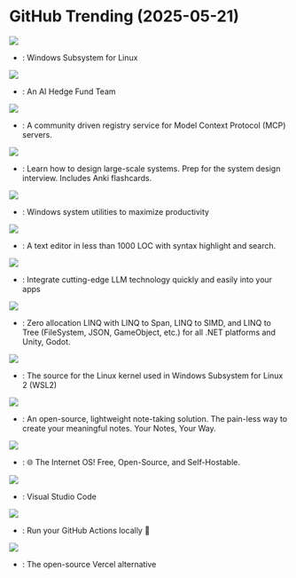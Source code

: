 # GitHub Trending (2025-05-21)

![](https://img.shields.io/badge/C%2B%2B-New%204-green?style=flat-square&logo=appveyor)
- [](https://github.comundefined): Windows Subsystem for Linux

![](https://img.shields.io/badge/Python-New%201-green?style=flat-square&logo=appveyor)
- [](https://github.comundefined): An AI Hedge Fund Team

![](https://img.shields.io/badge/Go-New%2039-green?style=flat-square&logo=appveyor)
- [](https://github.comundefined): A community driven registry service for Model Context Protocol (MCP) servers.

![](https://img.shields.io/badge/Python-New%20215-green?style=flat-square&logo=appveyor)
- [](https://github.comundefined): Learn how to design large-scale systems. Prep for the system design interview. Includes Anki flashcards.

![](https://img.shields.io/badge/C%23-New%20107-green?style=flat-square&logo=appveyor)
- [](https://github.comundefined): Windows system utilities to maximize productivity

![](https://img.shields.io/badge/C-New%2090-green?style=flat-square&logo=appveyor)
- [](https://github.comundefined): A text editor in less than 1000 LOC with syntax highlight and search.

![](https://img.shields.io/badge/C%23-New%2070-green?style=flat-square&logo=appveyor)
- [](https://github.comundefined): Integrate cutting-edge LLM technology quickly and easily into your apps

![](https://img.shields.io/badge/C%23-New%20199-green?style=flat-square&logo=appveyor)
- [](https://github.comundefined): Zero allocation LINQ with LINQ to Span, LINQ to SIMD, and LINQ to Tree (FileSystem, JSON, GameObject, etc.) for all .NET platforms and Unity, Godot.

![](https://img.shields.io/badge/C-New%20302-green?style=flat-square&logo=appveyor)
- [](https://github.comundefined): The source for the Linux kernel used in Windows Subsystem for Linux 2 (WSL2)

![](https://img.shields.io/badge/Go-New%20504-green?style=flat-square&logo=appveyor)
- [](https://github.comundefined): An open-source, lightweight note-taking solution. The pain-less way to create your meaningful notes. Your Notes, Your Way.

![](https://img.shields.io/badge/JavaScript-New%20479-green?style=flat-square&logo=appveyor)
- [](https://github.comundefined): 🌐 The Internet OS! Free, Open-Source, and Self-Hostable.

![](https://img.shields.io/badge/TypeScript-New%20251-green?style=flat-square&logo=appveyor)
- [](https://github.comundefined): Visual Studio Code

![](https://img.shields.io/badge/Go-New%20275-green?style=flat-square&logo=appveyor)
- [](https://github.comundefined): Run your GitHub Actions locally 🚀

![](https://img.shields.io/badge/TypeScript-New%20423-green?style=flat-square&logo=appveyor)
- [](https://github.comundefined): The open-source Vercel alternative

